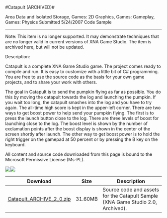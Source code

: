 #Catapult (ARCHIVED)#

Area
Data and Isolated Storage, Games: 2D Graphics, Games: Gameplay, Games: Physics
Submitted
5/24/2007
Code Sample

---

Note: This item is no longer supported. It may demonstrate techniques that are no longer valid in current versions of XNA Game Studio. The item is archived here, but will not be updated.

Description: 

Catapult is a complete XNA Game Studio game. The project comes ready to compile and run. It is easy to customize with a little bit of C# programming. You are free to use the source code as the basis for your own game projects, and to share your work with others.

The goal in Catapult is to send the pumpkin flying as far as possible. You do this by moving the catapult towards the log and launching the pumpkin. If you wait too long, the catapult smashes into the log and you have to try again. The all-time high score is kept in the upper-left corner. There are two ways to get boost power to help send your pumpkin flying. The first is to press the launch button close to the log. There are three levels of boost for launching close to the log. The boost level is shown by the number of exclamation points after the boost display is shown in the center of the screen shortly after launch. The other way to get boost power is to hold the right trigger on the gamepad at 50 percent or by pressing the B key on the keyboard.


All content and source code downloaded from this page is bound to the Microsoft Permissive License (Ms-PL).

![](https://github.com/kniEngine/XNAGameStudio/blob/master/Images/XNA_Catapult_01_small.jpg)![](https://github.com/kniEngine/XNAGameStudio/blob/master/Images/XNA_Catapult_02_small.jpg)

	

Download | Size | Description
---|---|---|
[Catapult_ARCHIVE_2_0.zip](https://github.com/kniEngine/XNAGameStudio/blob/master/Samples/Catapult_ARCHIVE_2_0.zip?raw=true) | 31.60MB | Source code and assets for the Catapult Sample (XNA Game Studio 2.0, Archived). 